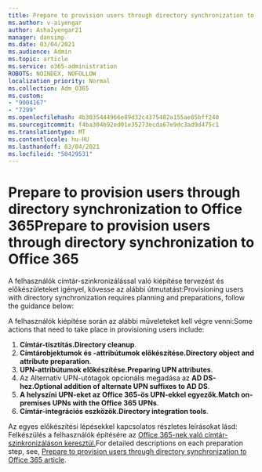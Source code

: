 ```yaml
---
title: Prepare to provision users through directory synchronization to Office 365
ms.author: v-aiyengar
author: AshaIyengar21
manager: dansimp
ms.date: 03/04/2021
ms.audience: Admin
ms.topic: article
ms.service: o365-administration
ROBOTS: NOINDEX, NOFOLLOW
localization_priority: Normal
ms.collection: Adm_O365
ms.custom:
- "9004167"
- "7299"
ms.openlocfilehash: 4b3035444966e89d32c4375482a155ae85bff240
ms.sourcegitcommit: f4ba304b92ed01e35273ecda67e9dc3ad9d475c1
ms.translationtype: MT
ms.contentlocale: hu-HU
ms.lasthandoff: 03/04/2021
ms.locfileid: "50429531"
---
```

# <a name="prepare-to-provision-users-through-directory-synchronization-to-office-365"></a><span data-ttu-id="582ff-102">Prepare to provision users through directory synchronization to Office 365</span><span class="sxs-lookup"><span data-stu-id="582ff-102">Prepare to provision users through directory synchronization to Office 365</span></span>

<span data-ttu-id="582ff-103">A felhasználók címtár-szinkronizálással való kiépítése tervezést és előkészületeket igényel, kövesse az alábbi útmutatást:</span><span class="sxs-lookup"><span data-stu-id="582ff-103">Provisioning users with directory synchronization requires planning and preparations, follow the guidance below:</span></span>

<span data-ttu-id="582ff-104">A felhasználók kiépítése során az alábbi műveleteket kell végre venni:</span><span class="sxs-lookup"><span data-stu-id="582ff-104">Some actions that need to take place in provisioning users include:</span></span>
1. <span data-ttu-id="582ff-105">**Címtár-tisztítás.**</span><span class="sxs-lookup"><span data-stu-id="582ff-105">**Directory cleanup**.</span></span>
1. <span data-ttu-id="582ff-106">**Címtárobjektumok és -attribútumok előkészítése.**</span><span class="sxs-lookup"><span data-stu-id="582ff-106">**Directory object and attribute preparation**.</span></span>
1. <span data-ttu-id="582ff-107">**UPN-attribútumok előkészítése.**</span><span class="sxs-lookup"><span data-stu-id="582ff-107">**Preparing UPN attributes**.</span></span>
1. <span data-ttu-id="582ff-108">Az Alternatív UPN-utótagok opcionális megadása az **AD DS-hez.**</span><span class="sxs-lookup"><span data-stu-id="582ff-108">**Optional addition of alternate UPN suffixes to AD DS**.</span></span>
1. <span data-ttu-id="582ff-109">**A helyszíni UPN-eket az Office 365-ös UPN-ekkel egyezők.**</span><span class="sxs-lookup"><span data-stu-id="582ff-109">**Match on-premises UPNs with the Office 365 UPNs**.</span></span>
1. <span data-ttu-id="582ff-110">**Címtár-integrációs eszközök.**</span><span class="sxs-lookup"><span data-stu-id="582ff-110">**Directory integration tools**.</span></span>

<span data-ttu-id="582ff-111">Az egyes előkészítési lépésekkel kapcsolatos részletes leírásokat lásd: Felkészülés a felhasználók építésére az [Office 365-nek való címtár-szinkronizáláson keresztül.](https://aka.ms/office365assistantprovisionuserstooffice365)</span><span class="sxs-lookup"><span data-stu-id="582ff-111">For detailed descriptions on each preparation step, see, [Prepare to provision users through directory synchronization to Office 365 article](https://aka.ms/office365assistantprovisionuserstooffice365).</span></span>